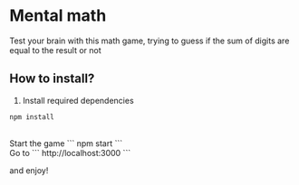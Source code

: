 # Mental math
Test your brain with this math game, trying to guess if the sum of digits are equal to the result or not

## How to install?
1. Install required dependencies
```
npm install
```
<br>
Start the game
```
npm start
```
<br>
Go to
```
http://localhost:3000
```

and enjoy!
